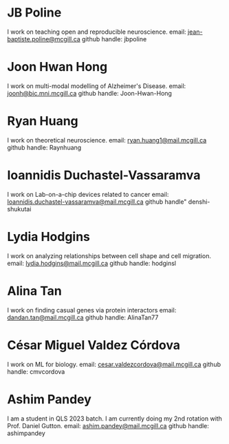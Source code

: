 # JB Poline
I work on teaching open and reproducible neuroscience.
email: jean-baptiste.poline@mcgill.ca
github handle: jbpoline

# Joon Hwan Hong
I work on multi-modal modelling of Alzheimer's Disease.
email: joonh@bic.mni.mcgill.ca
github handle: Joon-Hwan-Hong

# Ryan Huang
I work on theoretical neuroscience.
email: ryan.huang1@mail.mcgill.ca
github handle: Raynhuang

# Ioannidis Duchastel-Vassaramva
I work on Lab-on-a-chip devices related to cancer
email: Ioannidis.duchastel-vassaramva@mail.mcgill.ca
github handle" denshi-shukutai

# Lydia Hodgins
I work on analyzing relationships between cell shape and cell migration.
email: lydia.hodgins@mail.mcgill.ca
github handle: hodginsl

# Alina Tan
I work on finding casual genes via protein interactors
email: dandan.tan@mail.mcgill.ca
github handle: AlinaTan77

# César Miguel Valdez Córdova
I work on ML for biology.
email: cesar.valdezcordova@mail.mcgill.ca
github handle: cmvcordova

# Ashim Pandey
I am a student in QLS 2023 batch. I am currently doing my 2nd rotation with Prof. Daniel Gutton.
email: ashim.pandey@mail.mcgill.ca
github handle: ashimpandey
